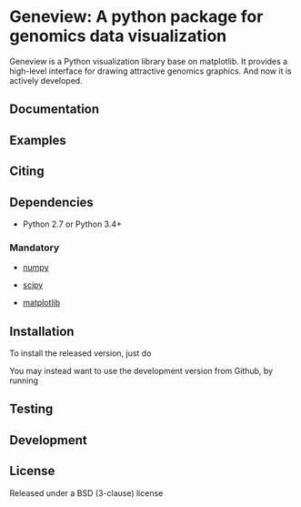 Geneview: A python package for genomics data visualization
==========================================================

Geneview is a Python visualization library base on matplotlib. It provides a 
high-level interface for drawing attractive genomics graphics. And now it is 
actively developed.

Documentation
-------------

Examples
--------

Citing
------

Dependencies
------------

- Python 2.7 or Python 3.4+

### Mandatory

- [numpy](http://www.numpy.org/)

- [scipy](http://www.scipy.org/)

- [matplotlib](http://matplotlib.org/)


Installation
------------

To install the released version, just do
    

You may instead want to use the development version from Github, by running

Testing
-------

Development
-----------

License
-------

Released under a BSD (3-clause) license

